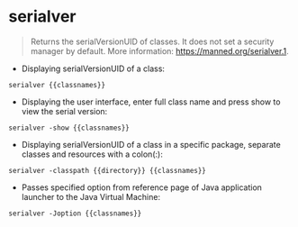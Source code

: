 # serialver

> Returns the serialVersionUID of classes.
> It does not set a security manager by default.
> More information: <https://manned.org/serialver.1>.

- Displaying serialVersionUID of a class:

`serialver {{classnames}}`

- Displaying the user interface, enter full class name and press show to view the serial version:

`serialver -show {{classnames}}`

- Displaying serialVersionUID of a class in a specific package, separate classes and resources with a colon(:):

`serialver -classpath {{directory}} {{classnames}}`

- Passes specified option from reference page of Java application launcher to  the Java Virtual Machine:

`serialver -Joption {{classnames}}`